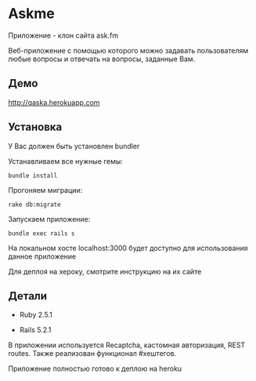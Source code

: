 # Askme
Приложение - клон сайта ask.fm

Веб-приложение с помощью которого можно задавать пользователям любые вопросы и отвечать на вопросы, заданные Вам.

## Демо
http://qaska.herokuapp.com

## Установка

У Вас должен быть установлен bundler

Устанавливаем все нужные гемы:

```
bundle install
``` 

Прогоняем миграции:

```
rake db:migrate
```

Запускаем приложение:

```
bundle exec rails s
```

На локальном хосте localhost:3000 будет доступно для использования данное приложение

Для деплоя на хероку, смотрите инструкцию на их сайте

## Детали
* Ruby 2.5.1

* Rails 5.2.1

В приложении используется Recaptcha, кастомная авторизация, REST routes. Также реализован функционал #хештегов.

Приложение полностью готово к деплою на heroku









